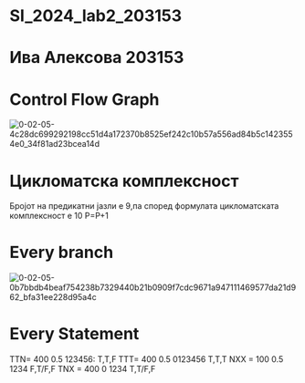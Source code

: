 # SI_2024_lab2_203153
# Ива Алексова 203153
# Control Flow Graph
![0-02-05-4c28dc699292198cc51d4a172370b8525ef242c10b57a556ad84b5c1423554e0_34f81ad23bcea14d](https://github.com/ivaaleksova/SI_2024_lab2_203153/assets/166859883/162f4c62-b5e9-439b-a901-22c794fa4dbf)
# Цикломатска комплексност
Бројот на предикатни јазли е 9,па според формулата цикломатската комплексност е 10
P=P+1
# Every branch
![0-02-05-0b7bbdb4beaf754238b7329440b21b0909f7cdc9671a947111469577da21d962_bfa31ee228d95a4c](https://github.com/ivaaleksova/SI_2024_lab2_203153/assets/166859883/2a871ced-9953-4373-844e-786df4948ab2)
# Every Statement
TTN= 400 0.5 123456: T,T,F
TTT= 400 0.5 0123456 T,T,T
NXX = 100 0.5 1234 F,T/F,F
TNX = 400 0 1234 T,T/F,F
